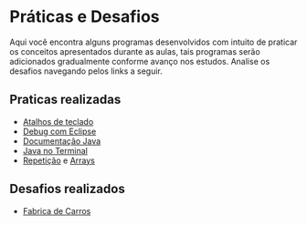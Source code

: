 # Práticas e Desafios

Aqui você encontra alguns programas desenvolvidos com intuito de praticar os conceitos apresentados durante as aulas, tais programas serão adicionados gradualmente conforme avanço nos estudos. Analise os desafios navegando pelos links a seguir.


## Praticas realizadas

* [Atalhos de teclado](https://github.com/danilotc/bootcamp-dio-banco-pan/tree/main/src/praticas/atalhos)
* [Debug com Eclipse](https://github.com/danilotc/bootcamp-dio-banco-pan/tree/main/src/praticas/debug)
* [Documentação Java](https://github.com/danilotc/bootcamp-dio-banco-pan/tree/main/src/praticas/javadoc)
* [Java no Terminal](https://github.com/danilotc/bootcamp-dio-banco-pan/tree/main/src/praticas/terminal)
* [Repetição](https://github.com/danilotc/bootcamp-dio-banco-pan/tree/main/src/praticas/repeticao) e [Arrays](https://github.com/danilotc/bootcamp-dio-banco-pan/tree/main/src/praticas/arrays)

## Desafios realizados

* [Fabrica de Carros](https://github.com/danilotc/bootcamp-dio-banco-pan/blob/main/src/desafios/basico/FabricaDeCarros.java)